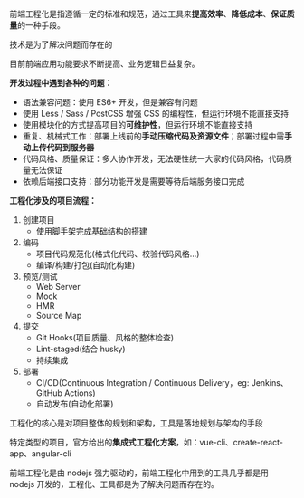 #

前端工程化是指遵循一定的标准和规范，通过工具来**提高效率**、**降低成本**、**保证质量**的一种手段。

技术是为了解决问题而存在的

目前前端应用功能要求不断提高、业务逻辑日益复杂。

**开发过程中遇到各种的问题：**

- 语法兼容问题：使用 ES6+ 开发，但是兼容有问题
- 使用 Less / Sass / PostCSS 增强 CSS 的编程性，但运行环境不能直接支持
- 使用模块化的方式提高项目的**可维护性**，但运行环境不能直接支持
- 重复、机械式工作：部署上线前的**手动压缩代码及资源文件**；部署过程中需**手动上传代码到服务器**
- 代码风格、质量保证：多人协作开发，无法硬性统一大家的代码风格，代码质量无法保证
- 依赖后端接口支持：部分功能开发是需要等待后端服务接口完成

**工程化涉及的项目流程：**

1. 创建项目
    - 使用脚手架完成基础结构的搭建
2. 编码
    - 项目代码规范化(格式化代码、校验代码风格...)
    - 编译/构建/打包(自动化构建)
3. 预览/测试
    - Web Server
    - Mock
    - HMR
    - Source Map
4. 提交
    - Git Hooks(项目质量、风格的整体检查)
    - Lint-staged(结合 husky)
    - 持续集成
5. 部署
    - CI/CD(Continuous Integration / Continuous Delivery，eg: Jenkins、GitHub Actions)
    - 自动发布(自动化部署)

工程化的核心是对项目整体的规划和架构，工具是落地规划与架构的手段

特定类型的项目，官方给出的**集成式工程化方案**，如：vue-cli、create-react-app、angular-cli

前端工程化是由 nodejs 强力驱动的，前端工程化中用到的工具几乎都是用 nodejs 开发的，工程化、工具都是为了解决问题而存在的。